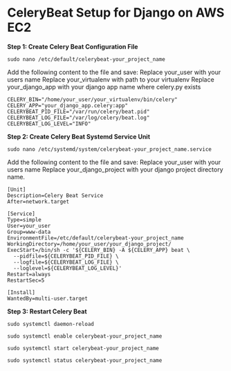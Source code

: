 # CeleryBeat Setup for Django on AWS EC2

**Step 1: Create Celery Beat Configuration File**

    sudo nano /etc/default/celerybeat-your_project_name


Add the following content to the file and save:
Replace your_user with your users name
Replace your_virtualenv with path to your virtualenv 
Replace your_django_app with your django app name where celery.py exists

    CELERY_BIN="/home/your_user/your_virtualenv/bin/celery"
    CELERY_APP="your_django_app.celery:app"
    CELERYBEAT_PID_FILE="/var/run/celery/beat.pid"
    CELERYBEAT_LOG_FILE="/var/log/celery/beat.log"
    CELERYBEAT_LOG_LEVEL="INFO"



**Step 2: Create Celery Beat Systemd Service Unit**

    sudo nano /etc/systemd/system/celerybeat-your_project_name.service


Add the following content to the file and save:
Replace your_user with your users name
Replace your_django_project with your django project directory name.


    [Unit]
    Description=Celery Beat Service
    After=network.target

    [Service]
    Type=simple
    User=your_user
    Group=www-data
    EnvironmentFile=/etc/default/celerybeat-your_project_name
    WorkingDirectory=/home/your_user/your_django_project/
    ExecStart=/bin/sh -c '${CELERY_BIN} -A ${CELERY_APP} beat \
      --pidfile=${CELERYBEAT_PID_FILE} \
      --logfile=${CELERYBEAT_LOG_FILE} \
      --loglevel=${CELERYBEAT_LOG_LEVEL}'
    Restart=always
    RestartSec=5

    [Install]
    WantedBy=multi-user.target



**Step 3: Restart Celery Beat**

    sudo systemctl daemon-reload

    sudo systemctl enable celerybeat-your_project_name

    sudo systemctl start celerybeat-your_project_name

    sudo systemctl status celerybeat-your_project_name


    
